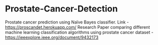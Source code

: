 # Prostate-Cancer-Detection
Prostate cancer prediction using Naïve Bayes classifier. 
Link - https://proscandet.herokuapp.com/
Research Paper comparing different machine learning classification algorithms using prostate cancer dataset - https://ieeexplore.ieee.org/document/9432173
